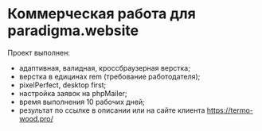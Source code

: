 # Коммерческая работа для paradigma.website

Проект выполнен:
+ адаптивная, валидная, кроссбраузерная верстка;
+ верстка в едицинах rem (требование работодателя);
+ pixelPerfect, desktop first;
+ настройка заявок на phpMailer;
+ время выполнения 10 рабочих дней;
+ результат по ссылке в описании или на сайте клиента https://termo-wood.pro/
